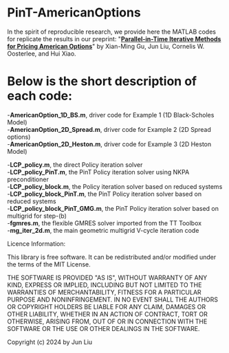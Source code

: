 # PinT-AmericanOptions
In the spirit of reproducible research, we provide here the MATLAB codes for replicate the results in our preprint:
"**[Parallel-in-Time Iterative Methods for Pricing American Options](https://arxiv.org/abs/2405.08280)**" by Xian-Ming Gu, Jun Liu, Cornelis W. Oosterlee, and Hui Xiao.

# Below is the short description of each code:
  -**AmericanOption_1D_BS.m**, driver code for Example 1 (1D Black-Scholes Model)  
  -**AmericanOption_2D_Spread.m**, driver code for Example 2 (2D Spread options)  
  -**AmericanOption_2D_Heston.m**, driver code for Example 3 (2D Heston Model)  
  
  -**LCP_policy.m**, the direct Policy iteration solver  
  -**LCP_policy_PinT.m**, the PinT Policy iteration solver using NKPA preconditioner  
  -**LCP_policy_block.m**, the Policy iteration solver based on reduced systems  
  -**LCP_policy_block_PinT.m**, the PinT Policy iteration solver based on reduced systems  
  -**LCP_policy_block_PinT_GMG.m**, the PinT Policy iteration solver based on multigrid for step-(b)  
  -**fgmres.m**, the flexible GMRES solver imported from the  TT Toolbox  
  -**mg_iter_2d.m**, the main geometric multigrid V-cycle iteration code  
  
  

Licence Information:

This library is free software. It can be redistributed and/or modified under the terms of the MIT License.

THE SOFTWARE IS PROVIDED "AS IS", WITHOUT WARRANTY OF ANY KIND, EXPRESS OR IMPLIED, INCLUDING BUT NOT LIMITED TO THE WARRANTIES OF MERCHANTABILITY, FITNESS FOR A PARTICULAR PURPOSE AND NONINFRINGEMENT. IN NO EVENT SHALL THE AUTHORS OR COPYRIGHT HOLDERS BE LIABLE FOR ANY CLAIM, DAMAGES OR OTHER LIABILITY, WHETHER IN AN ACTION OF CONTRACT, TORT OR OTHERWISE, ARISING FROM, OUT OF OR IN CONNECTION WITH THE SOFTWARE OR THE USE OR OTHER DEALINGS IN THE SOFTWARE.

Copyright (c) 2024 by Jun Liu
